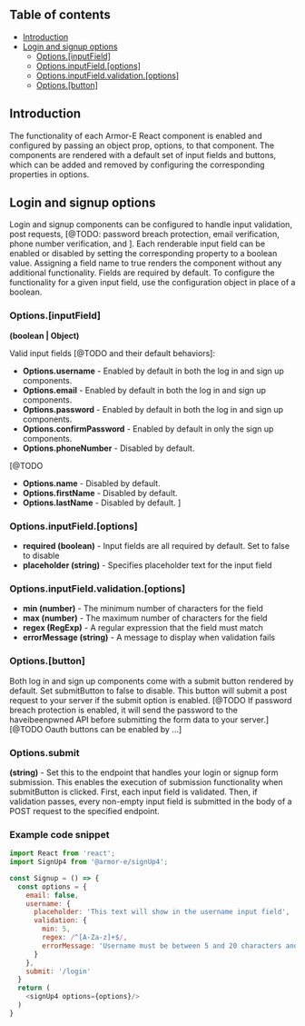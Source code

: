 ## Table of contents
* [Introduction](#introduction)
* [Login and signup options](#login-and-signup-options)
  * [Options.[inputField]](#optionsinputfield)
  * [Options.inputField.[options]](#optionsinputfieldoptions)
  * [Options.inputField.validation.[options]](#optionsinputfieldvalidationoptions)
  * [Options.[button]](#button-options)


## Introduction
The functionality of each Armor-E React component is enabled and configured by passing an object prop, options, to that component. The components are rendered with a default set of input fields and buttons, which can be added and removed by configuring the corresponding properties in options.

## Login and signup options
Login and signup components can be configured to handle input validation, post requests, [@TODO: password breach protection, email verification, phone number verification, and ]. Each renderable input field can be enabled or disabled by setting the corresponding property to a boolean value. Assigning a field name to true renders the component without any additional functionality. Fields are required by default. To configure the functionality for a given input field, use the configuration object in place of a boolean.

### Options.[inputField] 
**(boolean | Object)**

Valid input fields [@TODO and their default behaviors]: 

* **Options.username** - Enabled by default in both the log in and sign up components.
* **Options.email** - Enabled by default in both the log in and sign up components.
* **Options.password** - Enabled by default in both the log in and sign up components.
* **Options.confirmPassword** - Enabled by default in only the sign up components.
* **Options.phoneNumber** - Disabled by default. 

[@TODO
 * **Options.name** - Disabled by default. 
* **Options.firstName** - Disabled by default. 
* **Options.lastName** - Disabled by default. 
]


### Options.inputField.[options]

* **required (boolean)** - Input fields are all required by default. Set to false to disable
* **placeholder (string)** - Specifies placeholder text for the input field

### Options.inputField.validation.[options]

* **min (number)** - The minimum number of characters for the field
* **max (number)** - The maximum number of characters for the field
* **regex (RegExp)** - A regular expression that the field must match
* **errorMessage (string)** - A message to display when validation fails

### Options.[button]
Both log in and sign up components come with a submit button rendered by default. Set submitButton to false to disable. This button will submit a post request to your server if the submit option is enabled. [@TODO If password breach protection is enabled, it will send the password to the haveibeenpwned API before submitting the form data to your server.] [@TODO Oauth buttons can be enabled by ...]

### Options.submit
**(string)** - Set this to the endpoint that handles your login or signup form submission. This enables the execution of submission functionality when submitButton is clicked. First, each input field is validated. Then, if validation passes, every non-empty input field is submitted in the body of a POST request to the specified endpoint. 

### Example code snippet

```Javascript
import React from 'react';
import SignUp4 from '@armor-e/signUp4';

const Signup = () => {
  const options = {
    email: false,
    username: {
      placeholder: 'This text will show in the username input field',
      validation: {
        min: 5,
        regex: /^[A-Za-z]+$/,
        errorMessage: 'Username must be between 5 and 20 characters and contain only letters';
      }
    },
    submit: '/login'
  }
  return (
    <signUp4 options={options}/>
  )
}
```
<!-- * **displayRules (string[])** -  Optionally display the validation rules to the end user -->





